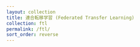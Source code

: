 ```yaml
---
layout: collection
title: 連合転移学習 (Federated Transfer Learning)
collection: ftl
permalink: /ftl/
sort_order: reverse
---
```

